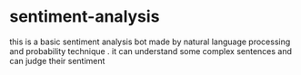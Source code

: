# sentiment-analysis
this is a basic sentiment analysis bot made by natural language processing and probability technique . it can understand some complex sentences and can judge their sentiment
